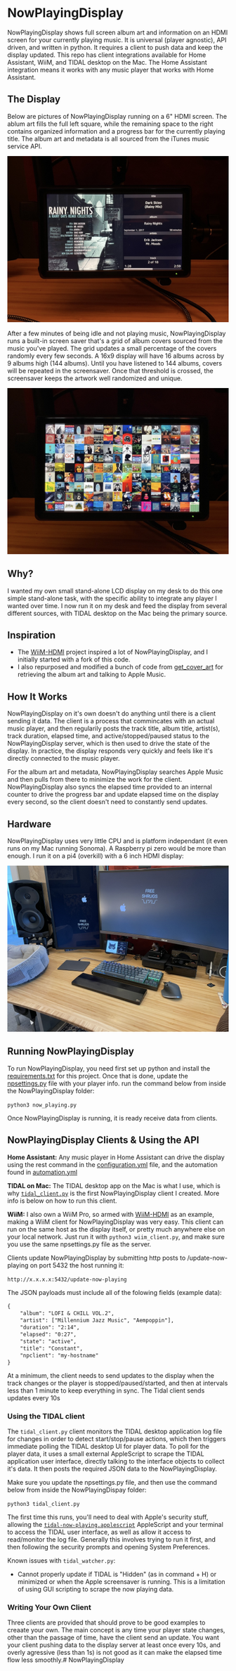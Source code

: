 # NowPlayingDisplay
NowPlayingDisplay shows full screen album art and information on an HDMI screen for your currently playing music. It is universal (player agnostic), API driven, and written in python. It requires a client to push data and keep the display updated. This repo has client integrations available for Home Assistant, WiiM, and TIDAL desktop on the Mac. The Home Assistant integration means it works with any music player that works with Home Assistant. 

## The Display 

Below are pictures of NowPlayingDisplay running on a 6" HDMI screen. The ablum art fills the full left square, while the remaining space to the right contains organized information and a progress bar for the currently playing title. The album art and metadata is all sourced from the iTunes music service API.

![photo](./images/display1.jpeg)

After a few minutes of being idle and not playing music, NowPlayingDisplay runs a built-in screen saver that's a grid of album covers sourced from the music you've played. The grid updates a small percentage of the covers randomly every few seconds. A 16x9 display will have 16 albums across by 9 albums high (144 albums). Until you have listened to 144 albums, covers will be repeated in the screensaver. Once that threshold is crossed, the screensaver keeps the artwork well randomized and unique.

![photo](./images/display_screensaver.jpeg)


## Why?

I wanted my own small stand-alone LCD display on my desk to do this one simple stand-alone task, with the specific ability to integrate any player I wanted over time. I now run it on my desk and feed the display from several different sources, with TIDAL desktop on the Mac being the primary source.

## Inspiration

* The [WiiM-HDMI](https://github.com/retired-guy/WiiM-HDMI) project inspired a lot of NowPlayingDisplay, and I initially started with a fork of this code.
* I also repurposed and modified a bunch of code from [get\_cover\_art](https://github.com/regosen/get_cover_art) for retrieving the album art and talking to Apple Music.

## How It Works
NowPlayingDisplay on it's own doesn't do anything until there is a client sending it data. The client is a process that commincates with an actual music player, and then regularily posts the track title, album title, artist(s), track duration, elapsed time, and active/stopped/paused status to the NowPlayingDisplay server, which is then used to drive the state of the display. In practice, the display responds very quickly and feels like it's directly connected to the music player.

For the album art and metadata, NowPlayingDisplay searches Apple Music and then pulls from there to minimize the work for the client. NowPlayingDisplay also syncs the elapsed time provided to an internal counter to drive the progress bar and update elapsed time on the display every second, so the client doesn't need to constantly send updates. 

## Hardware
NowPlayingDisplay uses very little CPU and is platform independant (it even runs on my Mac running Sonoma). A Raspberry pi zero would be more than enough. I run it on a pi4 (overkill) with a 6 inch HDMI display:

![photo](./images/desktop.jpeg)

## Running NowPlayingDisplay

To run NowPlayingDisplay, you need first set up python and install the [requirements.txt](requirements.txt) for this project. Once that is done, update the [npsettings.py](npsettings.py) file with your player info. run the command below from inside the NowPlayingDisplay folder:

`python3 now_playing.py`

Once NowPlayingDisplay is running, it is ready receive data from clients.


## NowPlayingDisplay Clients & Using the API

**Home Assistant:** Any music player in Home Assistant can drive the display using the rest command in the [configuration.yml](homeassistant/configuration.yml) file, and the automation found in [automation.yml](homeassistant/automation.yml)

**TIDAL on Mac:** The TIDAL desktop app on the Mac is what I use, which is why [`tidal_client.py`](tidal_client.py) is the first NowPlayingDisplay client I created. More info is below on how to run this client.

**WiiM:** I also own a WiiM Pro, so armed with [WiiM-HDMI](https://github.com/retired-guy/WiiM-HDMI) as an example, making a WiiM client for NowPlayingDisplay was very easy. This client can run on the same host as the display itself, or pretty much anywhere else on your local network. Just run it with `python3 wiim_client.py`, and make sure you use the same npsettings.py file as the server.

Clients update NowPlayingDisplay by submitting http posts to /update-now-playing on port 5432 the host running it:

`http://x.x.x.x:5432/update-now-playing`

The JSON payloads must include all of the folowing fields (example data):

```
{
    "album": "LOFI & CHILL VOL.2",
    "artist": ["Millennium Jazz Music", "Aempoppin"],
    "duration": "2:14",
    "elapsed": "0:27",
    "state": "active",
    "title": "Constant",
    "npclient": "my-hostname"
}
```
At a minimum, the client needs to send updates to the display when the track changes or the player is stopped/paused/started, and then at intervals less than 1 minute to keep everything in sync. The Tidal client sends updates every 10s

### Using the TIDAL client

The `tidal_client.py` client monitors the TIDAL desktop application log file for changes in order to detect start/stop/pause actions, which then triggers immediate polling the TIDAL desktop UI for player data. To poll for the player data, it uses a small external AppleScript to scrape the TIDAL application user interface, directly talking to the interface objects to collect it's data. It then posts the required JSON data to the NowPlayingDisplay.

Make sure you update the npsettings.py file, and then use the command below from inside the NowPlayingDispay folder:

`python3 tidal_client.py`

The first time this runs, you'll need to deal with Apple's security stuff, allowing the [`tidal-now-playing.applescript`](tidal-now-playing.applescript) AppleScript and your terminal to access the TIDAL user interface, as well as allow it access to read/monitor the log file. Generally this involves trying to run it first, and then following the security prompts and opening System Preferences.

Known issues with `tidal_watcher.py`: 
* Cannot properly update if TIDAL is "Hidden" (as in command + H) or minimized or when the Apple screensaver is running. This is a limitation of using GUI scripting to scrape the now playing data.

### Writing Your Own Client

Three clients are provided that should prove to be good examples to creaate your own. The main concept is any time your player state changes, other than the passage of time, have the client send an update. You want your client pushing data to the display server at least once every 10s, and overly agressive (less than 1s) is not good as it can make the elapsed time flow less smoothly.# NowPlayingDisplay
